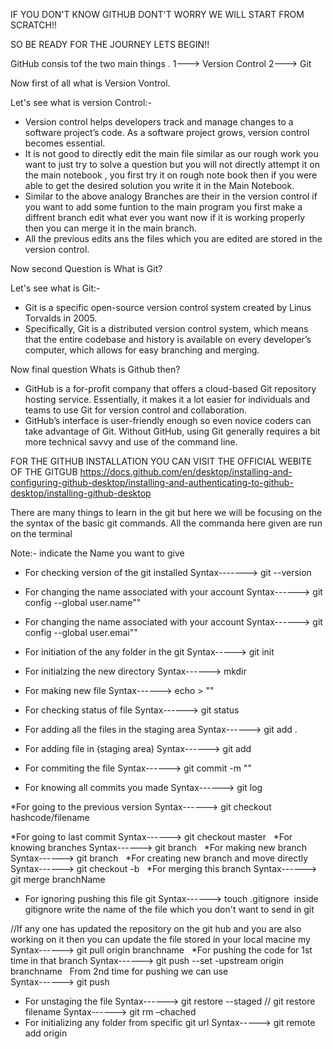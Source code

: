 IF YOU DON'T KNOW GITHUB DONT'T WORRY WE WILL START FROM SCRATCH!!

SO BE READY FOR THE JOURNEY 
LETS BEGIN!!

GitHub consis tof the two main things .
1---> Version Control
2---> Git

Now first of all what is Version Vontrol.

Let's see what is version Control:-

 *   Version control helps developers track and manage changes to a software project’s code. As a software
     project grows, version control becomes essential.
 *   It is not good to directly edit the main file similar as our rough work you want to just try to solve
     a question but you will not directly attempt it on the main notebook , you first try it on rough note book then if you were able to get the desired solution you write it in the Main Notebook.   
 *   Similar to the above analogy Branches are their in the version control if you want to add some
     funtion to  the main program you first make a diffrent branch edit what ever you want now if it is working properly then you can merge it in the main branch.  
 *   All the previous edits ans the files which you are edited are stored in the version control.


Now second Question is What is Git?

Let's see what is Git:-

*   Git is a specific open-source version control system created by Linus Torvalds in 2005.
*   Specifically, Git is a distributed version control system, which means that the entire codebase and history is available on every
    developer’s computer, which allows for easy branching and merging.


Now final question Whats is Github then?

*   GitHub is a for-profit company that offers a cloud-based Git repository hosting service. Essentially, it makes it a lot easier for
    individuals and teams to use Git for version control and collaboration.
*   GitHub’s interface is user-friendly enough so even novice coders can take advantage of Git. Without GitHub, using Git generally
    requires a bit more technical savvy and use of the command line.


FOR THE GITHUB INSTALLATION YOU CAN VISIT THE OFFICIAL WEBITE OF THE GITGUB
https://docs.github.com/en/desktop/installing-and-configuring-github-desktop/installing-and-authenticating-to-github-desktop/installing-github-desktop


There are many things to learn in the git but here we will be focusing on the the syntax of the basic git commands.
All the commanda here given are run on the terminal

Note:-<Name>  indicate the Name you want to give


* For checking version of the git installed
Syntax-------> git --version


* For  changing the name associated with your account 
Syntax------> git config --global user.name"<Name>"


* For  changing the name associated with your account 
Syntax------> git config --global user.emai"<Email>"


*  For initiation of the any folder in the git
Syntax-----> git init 


*  For initialzing the new directory
Syntax------> mkdir <Name>


*  For making new file 
Syntax------> echo > "<Name>"


*  For checking status of file
Syntax------> git status

* For adding all the files in the staging area
Syntax------> git add .


*  For adding file in (staging area)
Syntax------> git add <Name>


*  For commiting the file
Syntax------> git commit -m "<message>"


*  For knowing all commits you made
Syntax------> git log

*For going to the previous version
Syntax------> git checkout hashcode/filename

*For going to last commit
Syntax------> git checkout master
 
*For knowing branches
Syntax------> git branch
 
*For making new branch
Syntax------> git branch <name>
 
*For creating new branch and move directly
Syntax------> git checkout -b <Name>
 
*For merging this branch
Syntax------> git merge branchName
 
* For ignoring pushing this file git
Syntax------> touch .gitignore
 inside gitignore write the name of the file which you don't want to send in git


//If any one has updated the repository on the git hub and you are also working on it then you can update the file stored in your local macine my
Syntax------> git pull origin branchname
 
*For  pushing the code for 1st time in that branch
Syntax------> git push  --set -upstream origin branchname
 
From 2nd time for pushing we can use  
Syntax------> git push
 
 
* For  unstaging the file 
Syntax------> git restore --staged <Name>       //  git restore filename
Syntax------> git rm –chached <name>
 
* For initializing any folder from specific git url
Syntax-----> git remote add origin <url>










  